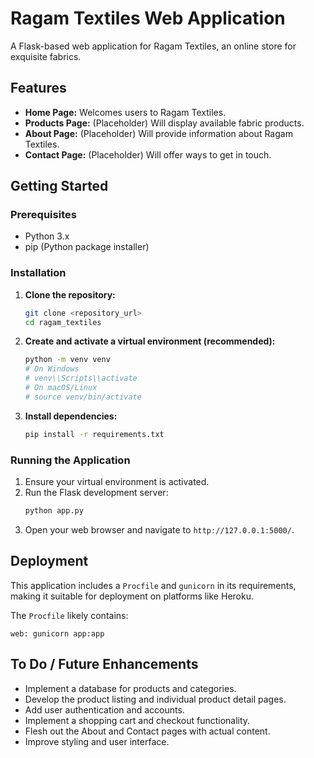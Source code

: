 # Ragam Textiles Web Application

A Flask-based web application for Ragam Textiles, an online store for exquisite fabrics.

## Features

*   **Home Page:** Welcomes users to Ragam Textiles.
*   **Products Page:** (Placeholder) Will display available fabric products.
*   **About Page:** (Placeholder) Will provide information about Ragam Textiles.
*   **Contact Page:** (Placeholder) Will offer ways to get in touch.

## Getting Started

### Prerequisites

*   Python 3.x
*   pip (Python package installer)

### Installation

1.  **Clone the repository:**
    ```bash
    git clone <repository_url>
    cd ragam_textiles
    ```
2.  **Create and activate a virtual environment (recommended):**
    ```bash
    python -m venv venv
    # On Windows
    # venv\\Scripts\\activate
    # On macOS/Linux
    # source venv/bin/activate
    ```
3.  **Install dependencies:**
    ```bash
    pip install -r requirements.txt
    ```

### Running the Application

1.  Ensure your virtual environment is activated.
2.  Run the Flask development server:
    ```bash
    python app.py
    ```
3.  Open your web browser and navigate to `http://127.0.0.1:5000/`.

## Deployment

This application includes a `Procfile` and `gunicorn` in its requirements, making it suitable for deployment on platforms like Heroku.

The `Procfile` likely contains:
```
web: gunicorn app:app
```

## To Do / Future Enhancements

*   Implement a database for products and categories.
*   Develop the product listing and individual product detail pages.
*   Add user authentication and accounts.
*   Implement a shopping cart and checkout functionality.
*   Flesh out the About and Contact pages with actual content.
*   Improve styling and user interface.
```

